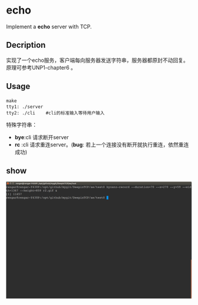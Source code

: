 # echo

Implement a **echo** server with TCP.


## Decription

实现了一个echo服务，客户端每向服务器发送字符串，服务器都原封不动回复。原理可参考UNP1-chapter6 。

## Usage

    make
    tty1: ./server
    tty2: ./cli    #cli的标准输入等待用户输入

特殊字符串：
* **bye**:cli 请求断开server
* **rc** :cli 请求重连server。(**bug**: 若上一个连接没有断开就执行重连，依然重连成功)

## show

![show](../../images/ae/show.gif)



